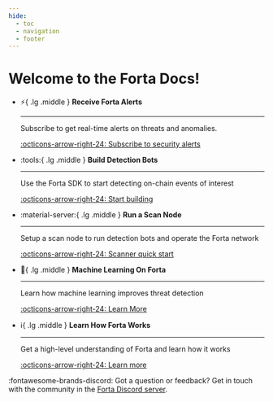 ```yaml
---
hide:
  - toc
  - navigation
  - footer
---
```


# Welcome to the Forta Docs!

<div class="grid cards" markdown>


-   :zap:{ .lg .middle } __Receive Forta Alerts__

    ---

    Subscribe to get real-time alerts on threats and anomalies.

    [:octicons-arrow-right-24: Subscribe to security alerts](receive-forta-alerts.md)

-   :tools:{ .lg .middle } __Build Detection Bots__

    ---

    Use the Forta SDK to start detecting on-chain events of interest

    [:octicons-arrow-right-24: Start building](quickstart.md)

-   :material-server:{ .lg .middle } __Run a Scan Node__

    ---

    Setup a scan node to run detection bots and operate the Forta network

    [:octicons-arrow-right-24: Scanner quick start](scanner-quickstart.md)

-   :robot:{ .lg .middle } __Machine Learning On Forta__

    ---

    Learn how machine learning improves threat detection

    [:octicons-arrow-right-24: Learn More](ml-with-forta.md)

-   :information_source:{ .lg .middle } __Learn How Forta Works__

    ---

    Get a high-level understanding of Forta and learn how it works

    [:octicons-arrow-right-24: Learn more](what-is-forta.md)

</div>


:fontawesome-brands-discord: Got a question or feedback? Get in touch with the community in the [Forta Discord server](https://discord.com/invite/tpWYdjyc6Q).<br><br>

